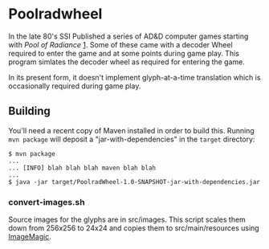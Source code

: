 # Poolradwheel

In the late 80's SSI Published a series of AD&D computer games
starting with _Pool of Radiance_ [1].  Some of these came with a
decoder Wheel required to enter the game and at some points during
game play.  This program simlates the decoder wheel as required for
entering the game.

[1]: http://en.wikipedia.org/wiki/Pool_of_Radiance

In its present form, it doesn't implement glyph-at-a-time translation
which is occasionally required during game play.

## Building

You'll need a recent copy of Maven installed in order to build this.
Running `mvn package` will deposit a "jar-with-dependencies" in the
`target` directory:

    $ mvn package
    ...
    ... [INFO] blah blah blah maven blah blah
    ...
    $ java -jar target/PoolradWheel-1.0-SNAPSHOT-jar-with-dependencies.jar

### convert-images.sh

Source images for the glyphs are in src/images. This script scales
them down from 256x256 to 24x24 and copies them to src/main/resources
using [ImageMagic](http://www.imagemagick.org/script/index.php).
